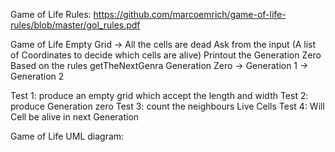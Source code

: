Game of Life Rules: 
https://github.com/marcoemrich/game-of-life-rules/blob/master/gol_rules.pdf

Game of Life 
Empty Grid -> All the cells are dead 
Ask from the input (A list of Coordinates to decide which cells are alive) 
Printout the Generation Zero 
Based on the rules 
getTheNextGenra
Generation Zero -> Generation 1 -> Generation 2

Test 1: produce an empty grid which accept the length and width 
Test 2: produce Generation zero 
Test 3: count the neighbours Live Cells 
Test 4: Will Cell be alive in next Generation

Game of Life UML diagram: 


